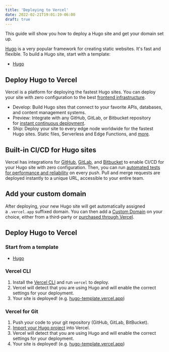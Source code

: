 ```yaml
---
title: 'Deploying to Vercel'
date: 2022-02-21T19:01:19-06:00
draft: true
---
```


This guide will show you how to deploy a Hugo site and get your domain set up.

[Hugo](https://gohugo.io/) is a very popular framework for creating static websites. It's fast and flexible. To build a Hugo site, start with a template:

- [Hugo](https://vercel.com/new/clone?s=https%3A%2F%2Fgithub.com%2Fvercel%2Fvercel%2Ftree%2Fmain%2Fexamples%2Fhugo&template=hugo&id=67753070&b=main&from=templates)

## Deploy Hugo to Vercel

Vercel is a platform for deploying the fastest Hugo sites. You can deploy your site with zero configuration to the best [frontend infrastructure](https://vercel.com/features/infrastructure).

- Develop: Build Hugo sites that connect to your favorite APIs, databases, and content management systems.
- Preview: Integrate with any GitHub, GitLab, or Bitbucket repository for [instant continuous deployment](https://vercel.com/features/previews).
- Ship: Deploy your site to every edge node worldwide for the fastest Hugo sites. Static files, Serverless and Edge Functions, and [more](https://vercel.com/features/infrastructure).

## Built-in CI/CD for Hugo sites

Vercel has integrations for [GitHub](https://vercel.com/docs/concepts/git/vercel-for-github), [GitLab](https://vercel.com/docs/concepts/git/vercel-for-gitlab), and [Bitbucket](https://vercel.com/docs/concepts/git/vercel-for-bitbucket) to enable CI/CD for your Hugo site with zero configuration. Then, you can run [automated tests for performance and reliability](https://vercel.com/docs/concepts/deployments/checks) on every push. Pull and merge requests are deployed instantly to a unique URL, accessible to your entire team.

## Add your custom domain

After deploying, your new Hugo site will get automatically assigned a `.vercel.app` suffixed domain. You can then add a [Custom Domain](https://vercel.com/docs/concepts/projects/custom-domains) on your choice, either from a third-party or [purchased through Vercel](https://vercel.com/domains).

## Deploy Hugo to Vercel

### Start from a template

- [Hugo](https://vercel.com/new/clone?s=https%3A%2F%2Fgithub.com%2Fvercel%2Fvercel%2Ftree%2Fmain%2Fexamples%2Fhugo&template=hugo&id=67753070&b=main&from=templates)

### Vercel CLI

1.  Install the [Vercel CLI](https://vercel.com/cli) and run `vercel` to deploy.
2.  Vercel will detect that you are using Hugo and will enable the correct settings for your deployment.
3.  Your site is deployed! (e.g. [hugo-template.vercel.app](https://hugo-template.vercel.app/))

### Vercel for Git

1.  Push your code to your git repository (GitHub, GitLab, BitBucket).
2.  [Import your Hugo project](https://vercel.com/new) into Vercel.
3.  Vercel will detect that you are using Hugo and will enable the correct settings for your deployment.
4.  Your site is deployed! (e.g. [hugo-template.vercel.app](https://hugo-template.vercel.app/))
